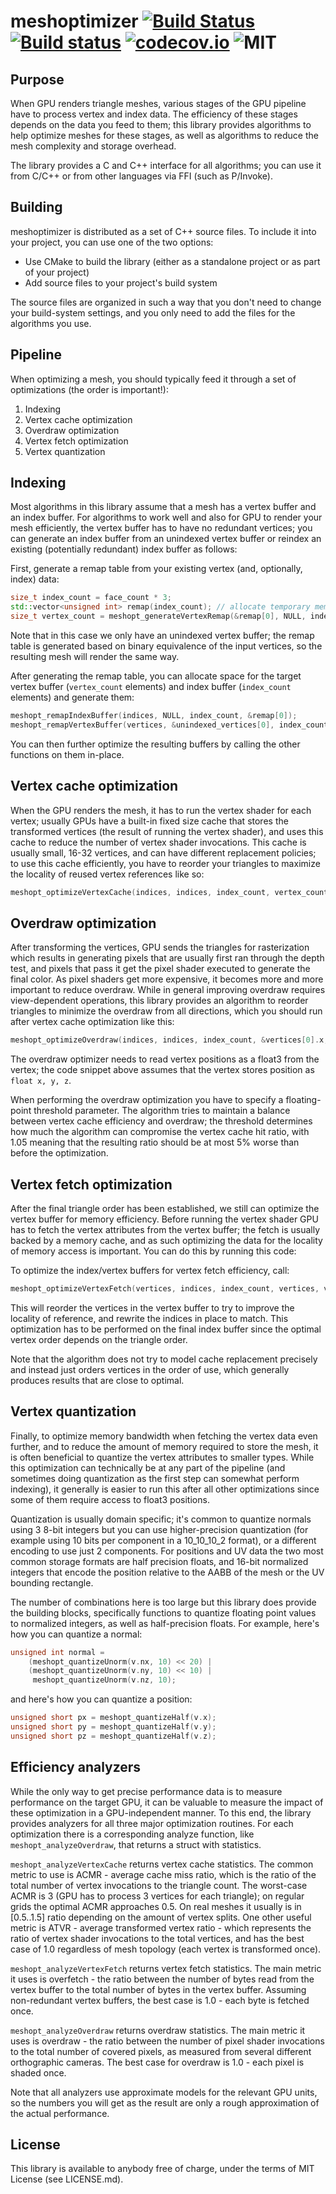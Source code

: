# meshoptimizer [![Build Status](https://travis-ci.org/zeux/meshoptimizer.svg?branch=master)](https://travis-ci.org/zeux/meshoptimizer) [![Build status](https://ci.appveyor.com/api/projects/status/ptx6p8wmqchivawq?svg=true)](https://ci.appveyor.com/project/zeux/meshoptimizer) [![codecov.io](http://codecov.io/github/zeux/meshoptimizer/coverage.svg?branch=master)](http://codecov.io/github/zeux/meshoptimizer?branch=master) ![MIT](https://img.shields.io/badge/license-MIT-blue.svg)

## Purpose

When GPU renders triangle meshes, various stages of the GPU pipeline have to process vertex and index data. The efficiency of these stages depends on the data you feed to them; this library provides algorithms to help optimize meshes for these stages, as well as algorithms to reduce the mesh complexity and storage overhead.

The library provides a C and C++ interface for all algorithms; you can use it from C/C++ or from other languages via FFI (such as P/Invoke).

## Building

meshoptimizer is distributed as a set of C++ source files. To include it into your project, you can use one of the two options:

* Use CMake to build the library (either as a standalone project or as part of your project)
* Add source files to your project's build system

The source files are organized in such a way that you don't need to change your build-system settings, and you only need to add the files for the algorithms you use.

## Pipeline

When optimizing a mesh, you should typically feed it through a set of optimizations (the order is important!):

1. Indexing
2. Vertex cache optimization
3. Overdraw optimization
4. Vertex fetch optimization
5. Vertex quantization

## Indexing

Most algorithms in this library assume that a mesh has a vertex buffer and an index buffer. For algorithms to work well and also for GPU to render your mesh efficiently, the vertex buffer has to have no redundant vertices; you can generate an index buffer from an unindexed vertex buffer or reindex an existing (potentially redundant) index buffer as follows:

First, generate a remap table from your existing vertex (and, optionally, index) data:

```c++
size_t index_count = face_count * 3;
std::vector<unsigned int> remap(index_count); // allocate temporary memory for the remap table
size_t vertex_count = meshopt_generateVertexRemap(&remap[0], NULL, index_count, &unindexed_vertices[0], index_count, sizeof(Vertex));
```

Note that in this case we only have an unindexed vertex buffer; the remap table is generated based on binary equivalence of the input vertices, so the resulting mesh will render the same way.

After generating the remap table, you can allocate space for the target vertex buffer (`vertex_count` elements) and index buffer (`index_count` elements) and generate them:

```c++
meshopt_remapIndexBuffer(indices, NULL, index_count, &remap[0]);
meshopt_remapVertexBuffer(vertices, &unindexed_vertices[0], index_count, sizeof(Vertex), &remap[0]);
```

You can then further optimize the resulting buffers by calling the other functions on them in-place.

## Vertex cache optimization

When the GPU renders the mesh, it has to run the vertex shader for each vertex; usually GPUs have a built-in fixed size cache that stores the transformed vertices (the result of running the vertex shader), and uses this cache to reduce the number of vertex shader invocations. This cache is usually small, 16-32 vertices, and can have different replacement policies; to use this cache efficiently, you have to reorder your triangles to maximize the locality of reused vertex references like so:

```c++
meshopt_optimizeVertexCache(indices, indices, index_count, vertex_count);
```

## Overdraw optimization

After transforming the vertices, GPU sends the triangles for rasterization which results in generating pixels that are usually first ran through the depth test, and pixels that pass it get the pixel shader executed to generate the final color. As pixel shaders get more expensive, it becomes more and more important to reduce overdraw. While in general improving overdraw requires view-dependent operations, this library provides an algorithm to reorder triangles to minimize the overdraw from all directions, which you should run after vertex cache optimization like this:

```c++
meshopt_optimizeOverdraw(indices, indices, index_count, &vertices[0].x, vertex_count, sizeof(Vertex), 1.05f);
```

The overdraw optimizer needs to read vertex positions as a float3 from the vertex; the code snippet above assumes that the vertex stores position as `float x, y, z`.

When performing the overdraw optimization you have to specify a floating-point threshold parameter. The algorithm tries to maintain a balance between vertex cache efficiency and overdraw; the threshold determines how much the algorithm can compromise the vertex cache hit ratio, with 1.05 meaning that the resulting ratio should be at most 5% worse than before the optimization.

## Vertex fetch optimization

After the final triangle order has been established, we still can optimize the vertex buffer for memory efficiency. Before running the vertex shader GPU has to fetch the vertex attributes from the vertex buffer; the fetch is usually backed by a memory cache, and as such optimizing the data for the locality of memory access is important. You can do this by running this code:

To optimize the index/vertex buffers for vertex fetch efficiency, call:

```c++
meshopt_optimizeVertexFetch(vertices, indices, index_count, vertices, vertex_count, sizeof(Vertex));
```

This will reorder the vertices in the vertex buffer to try to improve the locality of reference, and rewrite the indices in place to match. This optimization has to be performed on the final index buffer since the optimal vertex order depends on the triangle order.

Note that the algorithm does not try to model cache replacement precisely and instead just orders vertices in the order of use, which generally produces results that are close to optimal.

## Vertex quantization

Finally, to optimize memory bandwidth when fetching the vertex data even further, and to reduce the amount of memory required to store the mesh, it is often beneficial to quantize the vertex attributes to smaller types. While this optimization can technically be at any part of the pipeline (and sometimes doing quantization as the first step can somewhat perform indexing), it generally is easier to run this after all other optimizations since some of them require access to float3 positions.

Quantization is usually domain specific; it's common to quantize normals using 3 8-bit integers but you can use higher-precision quantization (for example using 10 bits per component in a 10_10_10_2 format), or a different encoding to use just 2 components. For positions and UV data the two most common storage formats are half precision floats, and 16-bit normalized integers that encode the position relative to the AABB of the mesh or the UV bounding rectangle.

The number of combinations here is too large but this library does provide the building blocks, specifically functions to quantize floating point values to normalized integers, as well as half-precision floats. For example, here's how you can quantize a normal:

```c++
unsigned int normal =
	(meshopt_quantizeUnorm(v.nx, 10) << 20) |
	(meshopt_quantizeUnorm(v.ny, 10) << 10) |
	 meshopt_quantizeUnorm(v.nz, 10);
```

and here's how you can quantize a position:

```c++
unsigned short px = meshopt_quantizeHalf(v.x);
unsigned short py = meshopt_quantizeHalf(v.y);
unsigned short pz = meshopt_quantizeHalf(v.z);
```

## Efficiency analyzers

While the only way to get precise performance data is to measure performance on the target GPU, it can be valuable to measure the impact of these optimization in a GPU-independent manner. To this end, the library provides analyzers for all three major optimization routines. For each optimization there is a corresponding analyze function, like `meshopt_analyzeOverdraw`, that returns a struct with statistics.

`meshopt_analyzeVertexCache` returns vertex cache statistics. The common metric to use is ACMR - average cache miss ratio, which is the ratio of the total number of vertex invocations to the triangle count. The worst-case ACMR is 3 (GPU has to process 3 vertices for each triangle); on regular grids the optimal ACMR approaches 0.5. On real meshes it usually is in [0.5..1.5] ratio depending on the amount of vertex splits. One other useful metric is ATVR - average transformed vertex ratio - which represents the ratio of vertex shader invocations to the total vertices, and has the best case of 1.0 regardless of mesh topology (each vertex is transformed once).

`meshopt_analyzeVertexFetch` returns vertex fetch statistics. The main metric it uses is overfetch - the ratio between the number of bytes read from the vertex buffer to the total number of bytes in the vertex buffer. Assuming non-redundant vertex buffers, the best case is 1.0 - each byte is fetched once.

`meshopt_analyzeOverdraw` returns overdraw statistics. The main metric it uses is overdraw - the ratio between the number of pixel shader invocations to the total number of covered pixels, as measured from several different orthographic cameras. The best case for overdraw is 1.0 - each pixel is shaded once.

Note that all analyzers use approximate models for the relevant GPU units, so the numbers you will get as the result are only a rough approximation of the actual performance.

## License

This library is available to anybody free of charge, under the terms of MIT License (see LICENSE.md).
